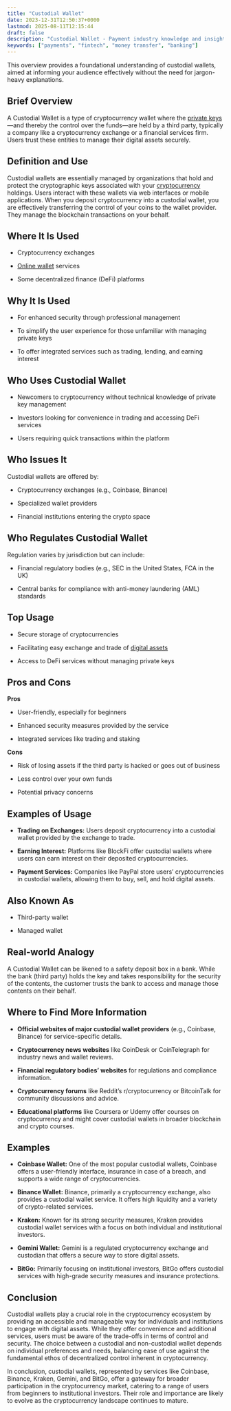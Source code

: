 ```yaml
---
title: "Custodial Wallet"
date: 2023-12-31T12:50:37+0000
lastmod: 2025-08-11T12:15:44
draft: false
description: "Custodial Wallet - Payment industry knowledge and insights"
keywords: ["payments", "fintech", "money transfer", "banking"]
---
```


This overview provides a foundational understanding of custodial wallets, aimed at informing your audience effectively without the need for jargon-heavy explanations.

## Brief Overview

A Custodial Wallet is a type of cryptocurrency wallet where the [private keys](https://faisalkhanllc.xyz/resources/payments-wiki/p/private-key/)—and thereby the control over the funds—are held by a third party, typically a company like a cryptocurrency exchange or a financial services firm. Users trust these entities to manage their digital assets securely.

## Definition and Use 

Custodial wallets are essentially managed by organizations that hold and protect the cryptographic keys associated with your [cryptocurrency](https://faisalkhanllc.xyz/resources/payments-wiki/c/cryptocurrency/) holdings. Users interact with these wallets via web interfaces or mobile applications. When you deposit cryptocurrency into a custodial wallet, you are effectively transferring the control of your coins to the wallet provider. They manage the blockchain transactions on your behalf.

## Where It Is Used

- Cryptocurrency exchanges

- [Online wallet](https://faisalkhanllc.xyz/resources/payments-wiki/d/digital-wallet/) services

- Some decentralized finance (DeFi) platforms

## Why It Is Used

- For enhanced security through professional management

- To simplify the user experience for those unfamiliar with managing private keys

- To offer integrated services such as trading, lending, and earning interest

## Who Uses Custodial Wallet

- Newcomers to cryptocurrency without technical knowledge of private key management

- Investors looking for convenience in trading and accessing DeFi services

- Users requiring quick transactions within the platform

## Who Issues It

Custodial wallets are offered by:

- Cryptocurrency exchanges (e.g., Coinbase, Binance)

- Specialized wallet providers

- Financial institutions entering the crypto space

## Who Regulates Custodial Wallet

Regulation varies by jurisdiction but can include:

- Financial regulatory bodies (e.g., SEC in the United States, FCA in the UK)

- Central banks for compliance with anti-money laundering (AML) standards

## Top Usage

- Secure storage of cryptocurrencies

- Facilitating easy exchange and trade of [digital assets](https://faisalkhanllc.xyz/resources/payments-wiki/d/digital-assets/)

- Access to DeFi services without managing private keys

## Pros and Cons

**Pros**

- User-friendly, especially for beginners

- Enhanced security measures provided by the service

- Integrated services like trading and staking

**Cons**

- Risk of losing assets if the third party is hacked or goes out of business

- Less control over your own funds

- Potential privacy concerns

## Examples of Usage

- **Trading on Exchanges:** Users deposit cryptocurrency into a custodial wallet provided by the exchange to trade.

- **Earning Interest:** Platforms like BlockFi offer custodial wallets where users can earn interest on their deposited cryptocurrencies.

- **Payment Services:** Companies like PayPal store users’ cryptocurrencies in custodial wallets, allowing them to buy, sell, and hold digital assets.

## Also Known As

- Third-party wallet

- Managed wallet

## Real-world Analogy

A Custodial Wallet can be likened to a safety deposit box in a bank. While the bank (third party) holds the key and takes responsibility for the security of the contents, the customer trusts the bank to access and manage those contents on their behalf.

## Where to Find More Information

- **Official websites of major custodial wallet providers** (e.g., Coinbase, Binance) for service-specific details.

- **Cryptocurrency news websites** like CoinDesk or CoinTelegraph for industry news and wallet reviews.

- **Financial regulatory bodies’ websites** for regulations and compliance information.

- **Cryptocurrency forums** like Reddit’s r/cryptocurrency or BitcoinTalk for community discussions and advice.

- **Educational platforms** like Coursera or Udemy offer courses on cryptocurrency and might cover custodial wallets in broader blockchain and crypto courses.

## Examples

- **Coinbase Wallet:** One of the most popular custodial wallets, Coinbase offers a user-friendly interface, insurance in case of a breach, and supports a wide range of cryptocurrencies.

- **Binance Wallet:** Binance, primarily a cryptocurrency exchange, also provides a custodial wallet service. It offers high liquidity and a variety of crypto-related services.

- **Kraken:** Known for its strong security measures, Kraken provides custodial wallet services with a focus on both individual and institutional investors.

- **Gemini Wallet:** Gemini is a regulated cryptocurrency exchange and custodian that offers a secure way to store digital assets.

- **BitGo:** Primarily focusing on institutional investors, BitGo offers custodial services with high-grade security measures and insurance protections.

## Conclusion

Custodial wallets play a crucial role in the cryptocurrency ecosystem by providing an accessible and manageable way for individuals and institutions to engage with digital assets. While they offer convenience and additional services, users must be aware of the trade-offs in terms of control and security. The choice between a custodial and non-custodial wallet depends on individual preferences and needs, balancing ease of use against the fundamental ethos of decentralized control inherent in cryptocurrency.

In conclusion, custodial wallets, represented by services like Coinbase, Binance, Kraken, Gemini, and BitGo, offer a gateway for broader participation in the cryptocurrency market, catering to a range of users from beginners to institutional investors. Their role and importance are likely to evolve as the cryptocurrency landscape continues to mature.